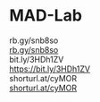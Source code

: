 # MAD-Lab
rb.gy/snb8so<br>
<a href="https://drive.google.com/drive/folders/105RJZTFVkRXU7GLyWL-upWf-J76hEfLP">rb.gy/snb8so</a><br>
bit.ly/3HDh1ZV<br>
<a href="https://drive.google.com/drive/folders/1pHaXJ7KSCyIR-GFgjSfwf4uro2_lJniI?usp=sharing">https://bit.ly/3HDh1ZV</a><br>
shorturl.at/cyMOR<br>
<a href="https://drive.google.com/drive/folders/1hiQQVqEfa6E0gJQzvMxX9XqrfC_vNZII">shorturl.at/cyMOR</a><br>
